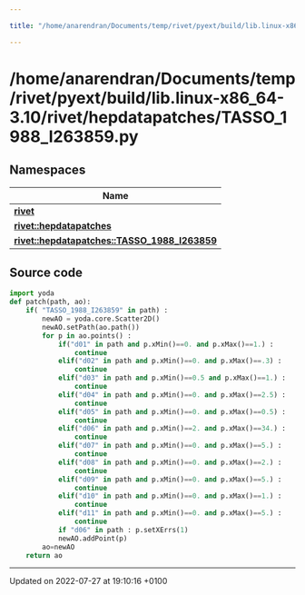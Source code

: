 ```yaml
---

title: "/home/anarendran/Documents/temp/rivet/pyext/build/lib.linux-x86_64-3.10/rivet/hepdatapatches/TASSO_1988_I263859.py"

---
```


# /home/anarendran/Documents/temp/rivet/pyext/build/lib.linux-x86_64-3.10/rivet/hepdatapatches/TASSO_1988_I263859.py



## Namespaces

| Name           |
| -------------- |
| **[rivet](http://example.org/namespaces/namespacerivet/)**  |
| **[rivet::hepdatapatches](http://example.org/namespaces/namespacerivet_1_1hepdatapatches/)**  |
| **[rivet::hepdatapatches::TASSO_1988_I263859](http://example.org/namespaces/namespacerivet_1_1hepdatapatches_1_1tasso__1988__i263859/)**  |




## Source code

```python
import yoda
def patch(path, ao):
    if( "TASSO_1988_I263859" in path) :
        newAO = yoda.core.Scatter2D()
        newAO.setPath(ao.path())
        for p in ao.points() :
            if("d01" in path and p.xMin()==0. and p.xMax()==1.) :
                continue
            elif("d02" in path and p.xMin()==0. and p.xMax()==.3) :
                continue
            elif("d03" in path and p.xMin()==0.5 and p.xMax()==1.) :
                continue
            elif("d04" in path and p.xMin()==0. and p.xMax()==2.5) :
                continue
            elif("d05" in path and p.xMin()==0. and p.xMax()==0.5) :
                continue
            elif("d06" in path and p.xMin()==2. and p.xMax()==34.) :
                continue
            elif("d07" in path and p.xMin()==0. and p.xMax()==5.) :
                continue
            elif("d08" in path and p.xMin()==0. and p.xMax()==2.) :
                continue
            elif("d09" in path and p.xMin()==0. and p.xMax()==5.) :
                continue
            elif("d10" in path and p.xMin()==0. and p.xMax()==1.) :
                continue
            elif("d11" in path and p.xMin()==0. and p.xMax()==5.) :
                continue
            if "d06" in path : p.setXErrs(1)
            newAO.addPoint(p)
        ao=newAO
    return ao
```


-------------------------------

Updated on 2022-07-27 at 19:10:16 +0100
